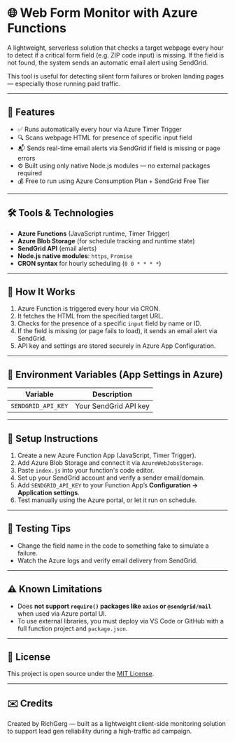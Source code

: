# 🌐 Web Form Monitor with Azure Functions

A lightweight, serverless solution that checks a target webpage every hour to detect if a critical form field (e.g. ZIP code input) is missing. If the field is not found, the system sends an automatic email alert using SendGrid.

This tool is useful for detecting silent form failures or broken landing pages — especially those running paid traffic.

---

## 🚀 Features

- ✅ Runs automatically every hour via Azure Timer Trigger
- 🔍 Scans webpage HTML for presence of specific input field
- 📬 Sends real-time email alerts via SendGrid if field is missing or page errors
- ⚙️ Built using only native Node.js modules — no external packages required
- 💰 Free to run using Azure Consumption Plan + SendGrid Free Tier

---

## 🛠️ Tools & Technologies

- **Azure Functions** (JavaScript runtime, Timer Trigger)
- **Azure Blob Storage** (for schedule tracking and runtime state)
- **SendGrid API** (email alerts)
- **Node.js native modules**: `https`, `Promise`
- **CRON syntax** for hourly scheduling (`0 0 * * * *`)

---

## 🔧 How It Works

1. Azure Function is triggered every hour via CRON.
2. It fetches the HTML from the specified target URL.
3. Checks for the presence of a specific `input` field by name or ID.
4. If the field is missing (or page fails to load), it sends an email alert via SendGrid.
5. API key and settings are stored securely in Azure App Configuration.

---

## 🔑 Environment Variables (App Settings in Azure)

| Variable              | Description                   |
|-----------------------|-------------------------------|
| `SENDGRID_API_KEY`    | Your SendGrid API key         |

---

## 📌 Setup Instructions

1. Create a new Azure Function App (JavaScript, Timer Trigger).
2. Add Azure Blob Storage and connect it via `AzureWebJobsStorage`.
3. Paste `index.js` into your function's code editor.
4. Set up your SendGrid account and verify a sender email/domain.
5. Add `SENDGRID_API_KEY` to your Function App’s **Configuration → Application settings**.
6. Test manually using the Azure portal, or let it run on schedule.

---

## 🧪 Testing Tips

- Change the field name in the code to something fake to simulate a failure.
- Watch the Azure logs and verify email delivery from SendGrid.

---

## ⚠️ Known Limitations

- Does **not support `require()` packages like `axios` or `@sendgrid/mail`** when used via Azure portal UI.
- To use external libraries, you must deploy via VS Code or GitHub with a full function project and `package.json`.

---

## 📄 License

This project is open source under the [MIT License](LICENSE).

---

## ✉️ Credits

Created by RichGerg — built as a lightweight client-side monitoring solution to support lead gen reliability during a high-traffic ad campaign.
